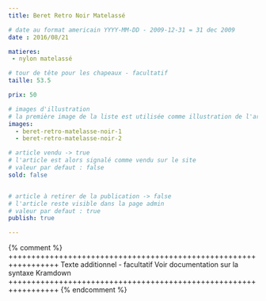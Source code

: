 ```yaml
---
title: Beret Retro Noir Matelassé

# date au format americain YYYY-MM-DD - 2009-12-31 = 31 dec 2009
date : 2016/08/21

matieres:
 - nylon matelassé

# tour de tête pour les chapeaux - facultatif
taille: 53.5

prix: 50

# images d'illustration
# la première image de la liste est utilisée comme illustration de l'article dans les pages de listing.
images:
  - beret-retro-matelasse-noir-1
  - beret-retro-matelasse-noir-2

# article vendu -> true
# l'article est alors signalé comme vendu sur le site
# valeur par defaut : false
sold: false


# article à retirer de la publication -> false
# l'article reste visible dans la page admin
# valeur par defaut : true
publish: true

---
```

{% comment %} +++++++++++++++++++++++++++++++++++++++++++++++++++++++++++++++++
              Texte additionnel - facultatif
              Voir documentation sur la syntaxe Kramdown
+++++++++++++++++++++++++++++++++++++++++++++++++++++++++++++++++ {% endcomment %}
